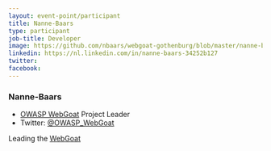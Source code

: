 ```yaml
---
layout: event-point/participant
title: Nanne-Baars
type: participant
job-title: Developer
image: https://github.com/nbaars/webgoat-gothenburg/blob/master/nanne-baars.png
linkedin: https://nl.linkedin.com/in/nanne-baars-34252b127
twitter: 
facebook: 
---
```


### Nanne-Baars

* [OWASP WebGoat](https://www.owasp.org/index.php/Category:OWASP_WebGoat_Project) Project Leader
* Twitter: [@OWASP_WebGoat](https://twitter.com/OWASP_WebGoat)

Leading the [WebGoat](../Workshops/WebGoat.md)
